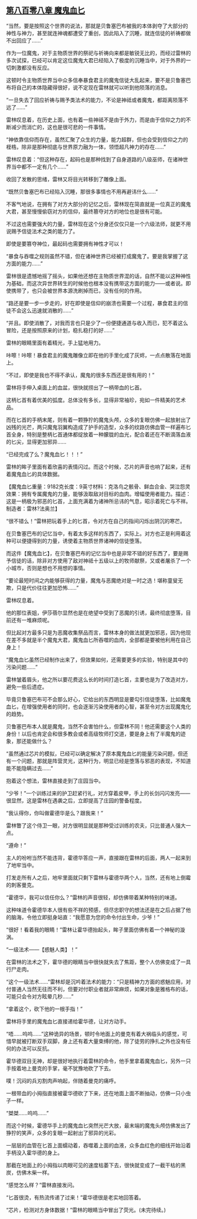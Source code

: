 ## [第八百零八章 魔鬼血匕](https://www.xxbiquge.com/11_11222/9011605.html)


  “当然，要是按照这个世界的说法，那就是贝鲁塞巴布被我的本体剥夺了大部分的神性与神力，甚至就连神魂都遭受了重创，因此陷入了沉睡，就连信徒的祈祷都做不出回应了……”

  作为一位魔鬼，对于主物质世界的祭祀与祈祷向来都是敏锐无比的，而经过雷林的多次试探，已经可以肯定这位魔鬼大君已经陷入了极度的沉睡当中，对于外界的一切刺激都没有反应。

  这顿时令主物质世界当中众多信奉暴食君主的魔鬼信徒大乱起来，要不是贝鲁塞巴布将自己的本体隐藏得很好，说不定现在雷林就可以听到他陨落的消息。

  “一旦失去了回应祈祷与赐予类法术的能力，不论是神祗或者魔鬼，都距离陨落不远了……”

  雷林叹息着，在历史上面，也有着一些神祗不是由于外力，而是由于信仰之力的不断减少而消亡的，这也是很可悲的一件事情。

  “神依靠信仰而存在，虽然汇聚了众生的力量，能力超群，但也会受到信仰之力的桎梏，除非是那种彻底与世界原力融为一体，领悟超凡神力的存在……”

  雷林叹息着：“但这种存在，起码也是那种找到了自身道路的八级巫师，在诸神世界当中都不一定有几个……”

  收回了发散的思绪，雷林又将目光转移到了雕像上面。

  “既然贝鲁塞巴布已经陷入沉睡，那很多事情也不用再避讳什么……”

  不客气地说，在拥有了对方大部分的记忆之后，雷林现在简直就是一位真正的魔鬼大君，甚至慢慢偷窃对方的信仰，最终篡夺对方的地位也是很有可能。

  不过这也需要强大的力量，雷林现在这个分身还仅仅只是一个六级法师，就更不用说赐予信徒法术之类的能力了。

  即使是要篡夺神位，最起码也需要拥有神性才可以！

  “暴食与吞噬之规则虽然不错，但在诸神世界已经被打成魔鬼了。要是我掌握了这方面的能力……”

  雷林很是遗憾地摇了摇头，如果他还想在主物质世界混的话，自然不能以这种神性为基础，而这次异世界转生的时候他也根本没有携带这方面的能力——或者说。即使携带了，也只会被世界本源洗刷掉而已，没有任何的作用。

  “路还是要一步一步走的，好在即使是信仰的崩溃也需要一个过程，暴食君主的信徒不会这么迅速就消散的……”

  “并且。即使消散了，对我而言也只是少了一份便捷通道与收入而已，犯不着这么冒险，还是按照原来的计划，稳扎稳打的好……”

  雷林的眼睛里面有着精光，手上猛地用力。

  咔嚓！咔嚓！暴食君主的魔鬼雕像立即在他的手里化成了灰烬，一点点散落在地面上。

  “不过，即使是我也不得不承认，魔鬼的很多东西还是很有用的！”

  雷林将手伸入桌面上的血盆，很快就捞出了一柄带血的匕首。

  这柄匕首有着优美的弧度。总体没有多长，显得非常袖珍，宛如一件精美的艺术品。

  而在匕首的手柄末尾，则有着一颗狰狞的魔鬼头颅，众多的复眼仿佛一起放射出了凶残的光芒，两只魔鬼羽翼构造成了护手的造型，众多的纹路仿佛血管一样遍布匕首全身，特别是整柄匕首通体都绽放着一种朦胧的血光，配合着还在不断滴落血液的匕尖，显得更加邪异……

  “已经完成了么？魔鬼血匕！！！”

  雷林的眸子里面有着欣喜的表情闪过。而这个时候，芯片的声音也响了起来，还有着魔鬼血匕的具体数据。

  【魔鬼血匕重量：9182克长度：9英寸材料：克洛鸟之骸骨、鲜血合金、哭泣怨灵效果：拥有专属魔鬼的力量，能够汲取敌对目标的血肉。增幅使用者能力。描述：这是一柄极为邪恶的匕首，上面充满着为诸神所忌讳的气息，昭示着死亡与不祥。制造者：雷林?法奥兰】

  “很不错么！”雷林把玩着手上的匕首，令对方在自己的指间闪烁出阴沉的寒芒。

  在贝鲁塞巴布的记忆当中，有着太多这样的东西了，实际上。对方也正是利用着这种可以便捷得到的力量，诱使着主物质世界诸神的信徒堕落。

  而这件【魔鬼血匕】，在贝鲁塞巴布的记忆当中也是非常不错的好东西了，要是赐予信徒的话，除非对方使用了敌对神祗十五级以上的牧师献祭，又或者屠杀了一个小城市，否则是想也不用想的事情。

  “要论最短时间之内能够获得的力量，魔鬼与恶魔绝对是一时之选！堪称童叟无欺，只是代价往往更加恐怖……”

  雷林叹息着。

  他的那位表姐，伊莎蓓尔显然也是在绝望中受到了恶魔的引诱，最终彻底堕落，目前还有一堆麻烦呢。

  但比起对方最多只是为恶魔收集祭品而言，雷林本身的做法就更加邪恶，因为他现在差不多就是半个魔鬼大君，魔鬼血匕所吞噬的血肉，全部都是要被他利用在自己身上！

  “魔鬼血匕虽然已经制作出来了，但效果如何，还需要更多的实验，特别是其中的污染问题……”

  雷林皱着眉头，他之所以要花费这么长的时间打造匕首，主要也是为了改造对方，避免一些后遗症。

  毕竟贝鲁塞巴布可不会那么好心，它给出的东西明显是要勾引信徒堕落，比如魔鬼血匕，在增强使用者的同时，也会逐渐污染使用者的心智，甚至令对方出现魔鬼化的趋势。

  贝鲁塞巴布本人就是魔鬼，当然不会害怕什么，但雷林不同！他还需要这个人类的身份！以后也肯定会和很多教会或者高级牧师打交道，要是身上有了半魔鬼的迹象，那还能做什么？

  “虽然通过芯片的模拟，已经可以确定解决了原本魔鬼血匕的能量污染问题，但还有一个问题，那就是阵营灵光，这种行为，明显已经是堕落与邪恶的表现，不知道能不能隐瞒过去……”

  抱着这个想法，雷林直接走到了庄园当中。

  “少爷！”一个训练过来的护卫赶紧行礼，对方穿着皮甲，手上的长剑闪闪发亮——很显然，这是雷林在遇袭之后，立即提高了庄园的警备程度。

  “我认得你，你叫做霍德华是么？跟我来！”

  雷林瞥了这个侍卫一眼，对方很明显就是那种受过训练的农夫，只比普通人强大一点。

  “遵命！”

  主人的吩咐当然不能违背，霍德华答应一声，直接跟在雷林的后面，两人一起来到了地牢当中。

  打发走所有人之后，地牢里面就只剩下雷林与霍德华两个人，当然，还有地上倒霉的刺客曼克。

  “霍德华，我可以信任你么？”雷林的声音很轻，却仿佛带着某种特别的味道。

  这种味道令霍德华本人很有些不祥的预感，但尽忠职守的想法还是在之后占据了他的脑海，令他立即挺身站直：“我愿意为您的命令付出生命，少爷！”

  “很好！看着我的眼睛！”雷林让霍华德抬起头，眸子里面仿佛有着一个神秘的漩涡。

  “一级法术——【惑魅人类】！”

  在雷林的法术之下，霍华德的眼睛当中很快就失去了焦距，整个人仿佛变成了一具行尸走肉。

  “这个一级法术……”雷林却是沉吟着法术的能力：“只是精神力方面的惑魅应用，对付普通人当然无往而不利，但要对付职业者就非常麻烦，如果对象是雅格布的话，可能只会令对方眩晕几秒……”

  “拿着这个，砍下他的一根手指！”

  雷林将手里的魔鬼血匕直接递给霍华德，让对方动手。

  “唔……呜呜……”这种诡异的场景，顿时令地面上的曼克有着大祸临头的感觉，可惜早就被打断双手双脚，身上还有着大量束缚的他，除了徒劳的挣扎之外也没有任何的办法可以反抗。

  霍华德双目无神，却是很好地执行着雷林的命令，他手里拿着魔鬼血匕，另外一只手按着地上曼克的手掌，毫不犹豫地砍了下去。

  噗！沉闷的兵刃割肉声响起，伴随着曼克的痛呼。

  一根带血的小拇指直接被霍华德砍了下来，还在地面上面不断抽动，仿佛一只小虫子一样。

  “桀桀……呜呜……”

  而这个时候，霍德华手上的魔鬼血匕突然光芒大放，最末端的魔鬼头颅仿佛发出了狰狞的笑声，众多的复眼一起射出了邪异的光彩。

  一层层的血管在匕首上面蠕动着，吞噬着上面的血液，众多血红色的细线开始沿着手柄没入霍华德的身上。

  那截在地面上的小拇指以肉眼可见的速度枯萎下去，很快就变成了一截干枯的黑炭，仿佛木柴一样。

  “感觉怎么样？”雷林直接发问。

  “匕首很烫，有热流传递了过来！”霍华德很是老实地回答着。

  “芯片，检测对方身体数据！”雷林的眼睛当中冒出了荧光。(未完待续。)
